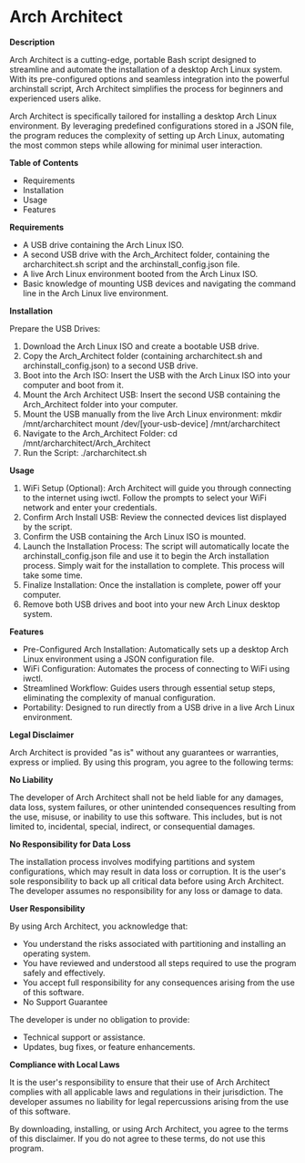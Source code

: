 # Arch Architect

**Description**

Arch Architect is a cutting-edge, portable Bash script designed to streamline and automate the installation of a desktop Arch Linux system. With its pre-configured options and seamless integration into the powerful archinstall script, Arch Architect simplifies the process for beginners and experienced users alike.

Arch Architect is specifically tailored for installing a desktop Arch Linux environment. By leveraging predefined configurations stored in a JSON file, the program reduces the complexity of setting up Arch Linux, automating the most common steps while allowing for minimal user interaction.

**Table of Contents**

- Requirements
- Installation
- Usage
- Features

**Requirements**

- A USB drive containing the Arch Linux ISO.
- A second USB drive with the Arch_Architect folder, containing the archarchitect.sh script and the archinstall_config.json file.
- A live Arch Linux environment booted from the Arch Linux ISO.
- Basic knowledge of mounting USB devices and navigating the command line in the Arch Linux live environment.

**Installation**

Prepare the USB Drives:

1. Download the Arch Linux ISO and create a bootable USB drive.
2. Copy the Arch_Architect folder (containing archarchitect.sh and archinstall_config.json) to a second USB drive.
3. Boot into the Arch ISO: Insert the USB with the Arch Linux ISO into your computer and boot from it.
5. Mount the Arch Architect USB: Insert the second USB containing the Arch_Architect folder into your computer.
6. Mount the USB manually from the live Arch Linux environment: mkdir /mnt/archarchitect
mount /dev/[your-usb-device] /mnt/archarchitect
7. Navigate to the Arch_Architect Folder: cd /mnt/archarchitect/Arch_Architect
8. Run the Script: ./archarchitect.sh

**Usage**

1. WiFi Setup (Optional): Arch Architect will guide you through connecting to the internet using iwctl. Follow the prompts to select your WiFi network and enter your credentials.
2. Confirm Arch Install USB: Review the connected devices list displayed by the script.
3. Confirm the USB containing the Arch Linux ISO is mounted.
4. Launch the Installation Process: The script will automatically locate the archinstall_config.json file and use it to begin the Arch installation process. Simply wait for the installation to complete. This process will take some time.
5. Finalize Installation: Once the installation is complete, power off your computer.
6. Remove both USB drives and boot into your new Arch Linux desktop system.

**Features**

- Pre-Configured Arch Installation: Automatically sets up a desktop Arch Linux environment using a JSON configuration file.
- WiFi Configuration: Automates the process of connecting to WiFi using iwctl.
- Streamlined Workflow: Guides users through essential setup steps, eliminating the complexity of manual configuration.
- Portability: Designed to run directly from a USB drive in a live Arch Linux environment.

**Legal Disclaimer**

Arch Architect is provided "as is" without any guarantees or warranties, express or implied. By using this program, you agree to the following terms:

**No Liability**

The developer of Arch Architect shall not be held liable for any damages, data loss, system failures, or other unintended consequences resulting from the use, misuse, or inability to use this software. This includes, but is not limited to, incidental, special, indirect, or consequential damages.

**No Responsibility for Data Loss**

The installation process involves modifying partitions and system configurations, which may result in data loss or corruption. It is the user's sole responsibility to back up all critical data before using Arch Architect. The developer assumes no responsibility for any loss or damage to data.

**User Responsibility**

By using Arch Architect, you acknowledge that:

- You understand the risks associated with partitioning and installing an operating system.
- You have reviewed and understood all steps required to use the program safely and effectively.
- You accept full responsibility for any consequences arising from the use of this software.
- No Support Guarantee

The developer is under no obligation to provide:

- Technical support or assistance.
- Updates, bug fixes, or feature enhancements.

**Compliance with Local Laws**

It is the user's responsibility to ensure that their use of Arch Architect complies with all applicable laws and regulations in their jurisdiction. The developer assumes no liability for legal repercussions arising from the use of this software.

By downloading, installing, or using Arch Architect, you agree to the terms of this disclaimer. If you do not agree to these terms, do not use this program.
